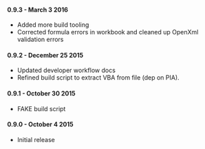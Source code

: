 #### 0.9.3 - March 3 2016
* Added more build tooling
* Corrected formula errors in workbook and cleaned up OpenXml validation errors

#### 0.9.2 - December 25 2015
* Updated developer workflow docs
* Refined build script to extract VBA from file (dep on PIA).

#### 0.9.1 - October 30 2015
* FAKE build script

#### 0.9.0 - October 4 2015
* Initial release
